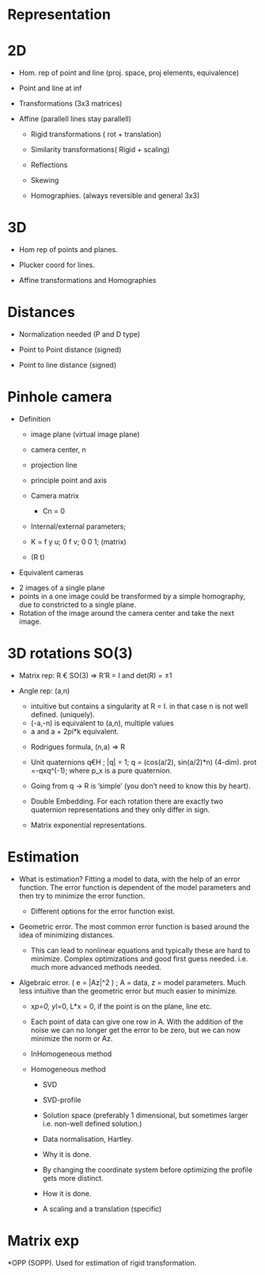 Representation
===

2D
==

* Hom. rep of point and line (proj. space, proj elements, equivalence)

* Point and line at inf

* Transformations (3x3 matrices)
* Affine (parallell lines stay parallell)
	- Rigid transformations ( rot + translation)
	- Similarity transformations( Rigid + scaling)
	- Reflections
	- Skewing


  - Homographies. (always reversible and general 3x3)

3D
==

* Hom rep of points and planes.

* Plucker coord for lines.

* Affine transformations and Homographies

Distances
==

* Normalization needed (P and D type)

* Point to Point distance (signed)

* Point to line distance (signed)

Pinhole camera
==

* Definition
  - image plane (virtual image plane)
  - camera center, n
  - projection line
  - principle point and axis
  - Camera matrix
  	- Cn = 0
  - Internal/external parameters;
	
  - K = f y u; 0 f v; 0 0 1; (matrix) 
  - (R t)
 
* Equivalent cameras
 - 2 images of a single plane
 - points in a one image could be transformed by a simple homography, due to constricted to a single plane. 
 - Rotation of the image around the camera center and take the next image.

3D rotations SO(3)
==
  
 - Matrix rep: R € SO(3) => R’R = I and det(R) = ±1
   
 - Angle rep: (a,n)

	* intuitive but contains a singularity at R = I.
	in that case n is not well defined. (uniquely). 
	* (-a,-n) is equivalent to (a,n), multiple values
	* a and a + 2pi*k equivalent. 
	
   - Rodrigues formula, (n,a) => R 
   
   - Unit quaternions q€H ; |q| = 1; q = (cos(a/2), sin(a/2)*n) (4-dim). 
	prot =-qxq^(-1);  where p_x is a pure quaternion. 
   	- Going from q -> R is ’simple’ (you don’t need to know this by heart).
   	- Double Embedding. For each rotation there are exactly two quaternion
		representations and they only differ in sign.

   - Matrix exponential representations.


Estimation
===

* What is estimation? Fitting a model to data, with the help of an error function.
	The error function is dependent of the model parameters and then try
	to minimize the error function.

	- Different options for the error function exist.

* Geometric error. 
	The most common error function is based around the idea of minimizing
	  distances.

	- This can lead to nonlinear equations and typically these are hard to
	  minimize. Complex optimizations and good first guess needed. i.e. much more 		  advanced methods needed.

* Algebraic error. ( e = |Az|^2 ) ; A = data, z = model parameters. 
	Much less intuitive than the geometric error but much easier to minimize. 

	 - x*p=0, y*l=0, L*x = 0, if the point is on the plane, line etc.
	 
	 - Each point of data can give one row in A. With the addition of the noise
	  we can no longer get the error to be zero, but we can now minimize the norm
	  or Az. 

	* InHomogeneous method
	
	* Homogeneous method
	
		- SVD
		- SVD-profile
		- Solution space (preferably 1 dimensional, but sometimes larger i.e. non-well defined solution.)
		- Data normalisation, Hartley.
		
		- Why it is done.
		- By changing the coordinate system before optimizing the profile gets more distinct.
		- How it is done. 
		- A scaling and a translation (specific)

Matrix exp 
==

*OPP (SOPP). 
	Used for estimation of rigid transformation.

  

	  
